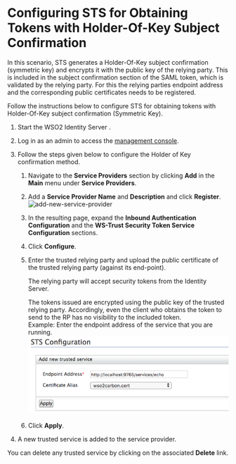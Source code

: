 # Configuring STS for Obtaining Tokens with Holder-Of-Key Subject Confirmation

In this scenario, STS generates a Holder-Of-Key subject confirmation
(symmetric key) and encrypts it with the public key of the relying
party. This is included in the subject confirmation section of the SAML
token, which is validated by the relying party. For this the relying
parties endpoint address and the corresponding public certificates needs
to be registered.

Follow the instructions below to configure STS for obtaining tokens with
Holder-Of-Key subject confirmation (Symmetric Key).

1.  Start the WSO2 Identity Server .
2.  Log in as an admin to access the [management
    console](../../setup/getting-started-with-the-management-console).
3.  Follow the steps given below to configure the Holder of Key
    confirmation method.  
    1.  Navigate to the **Service Providers** section by clicking
        **Add** in the **Main** menu under **Service Providers**.
    2.  Add a **Service Provider Name** and **Description** and click
        **Register**.  
        ![add-new-service-provider](../assets/img/tutorials/add-new-service-provider.png)
    3.  In the resulting page, expand the **Inbound Authentication
        Configuration** and the **WS-Trust Security Token Service
        Configuration** sections.
    4.  Click **Configure**.
    5.  Enter the trusted relying party and upload the public
        certificate of the trusted relying party (against its
        end-point).

        The relying party will accept security tokens from the Identity
        Server.

        The tokens issued are encrypted using the public key of the
        trusted relying party. Accordingly, even the client who obtains
        the token to send to the RP has no visibility to the included
        token.  
        Example: Enter the endpoint address of the service that you are
        running.  
        ![configure-sts](../assets/img/tutorials/configure-sts.png)

    6.  Click **Apply**.

4.  A new trusted service is added to the service provider.

You can delete any trusted service by clicking on the associated
**Delete** link.

